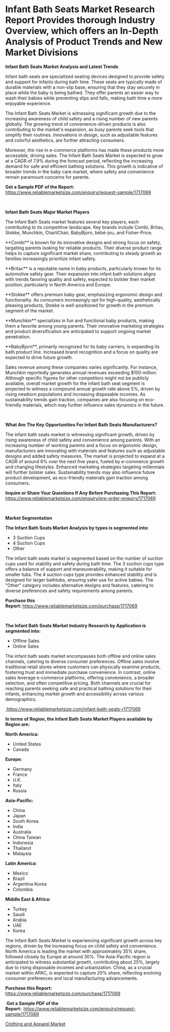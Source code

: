 <p><h1>Infant Bath Seats Market Research Report Provides thorough Industry Overview, which offers an In-Depth Analysis of Product Trends and New Market Divisions</h1></p><p><strong>Infant Bath Seats Market Analysis and Latest Trends</strong></p>
<p><p>Infant bath seats are specialized seating devices designed to provide safety and support for infants during bath time. These seats are typically made of durable materials with a non-slip base, ensuring that they stay securely in place while the baby is being bathed. They offer parents an easier way to wash their babies while preventing slips and falls, making bath time a more enjoyable experience. </p><p>The Infant Bath Seats Market is witnessing significant growth due to the increasing awareness of child safety and a rising number of new parents globally. The growing trend of convenience-driven products is also contributing to the market's expansion, as busy parents seek tools that simplify their routines. Innovations in design, such as adjustable features and colorful aesthetics, are further attracting consumers. </p><p>Moreover, the rise in e-commerce platforms has made these products more accessible, driving sales. The Infant Bath Seats Market is expected to grow at a CAGR of 7.9% during the forecast period, reflecting the increasing demand for safe and efficient bathing solutions. This growth is indicative of broader trends in the baby care market, where safety and convenience remain paramount concerns for parents.</p></p>
<p><strong>Get a Sample PDF of the Report:&nbsp;</strong> <a href="https://www.reliablemarketsize.com/enquiry/request-sample/1717069?utm_campaign=2996&utm_medium=2&utm_source=Github&utm_content=ia&utm_term=04042025&utm_id=infant-bath-seats">https://www.reliablemarketsize.com/enquiry/request-sample/1717069</a></p>
<p>&nbsp;</p>
<p><strong>Infant Bath Seats Major Market Players</strong></p>
<p><p>The Infant Bath Seats market features several key players, each contributing to its competitive landscape. Key brands include Combi, Britax, Stokke, Munchkin, CharliChair, BabyBjorn, bébé-jou, and Fisher-Price.</p><p>**Combi** is known for its innovative designs and strong focus on safety, targeting parents looking for reliable products. Their diverse product range helps to capture significant market share, contributing to steady growth as families increasingly prioritize infant safety.</p><p>**Britax** is a reputable name in baby products, particularly known for its automotive safety gear. Their expansion into infant bath solutions aligns with trends favoring quality and safety, expected to bolster their market position, particularly in North America and Europe.</p><p>**Stokke** offers premium baby gear, emphasizing ergonomic design and functionality. As consumers increasingly opt for high-quality, aesthetically pleasing products, Stokke is well-positioned for growth in the premium segment of the market.</p><p>**Munchkin** specializes in fun and functional baby products, making them a favorite among young parents. Their innovative marketing strategies and product diversification are anticipated to support ongoing market penetration.</p><p>**BabyBjorn**, primarily recognized for its baby carriers, is expanding its bath product line. Increased brand recognition and a focus on quality are expected to drive future growth.</p><p>Sales revenue among these companies varies significantly. For instance, Munchkin reportedly generates annual revenues exceeding $100 million. Although specific figures for other competitors might not be publicly available, overall market growth for the infant bath seat segment is projected to witness a compound annual growth rate above 5%, driven by rising newborn populations and increasing disposable incomes. As sustainability trends gain traction, companies are also focusing on eco-friendly materials, which may further influence sales dynamics in the future.</p></p>
<p>&nbsp;</p>
<p><strong>What Are The Key Opportunities For Infant Bath Seats Manufacturers?</strong></p>
<p><p>The infant bath seats market is witnessing significant growth, driven by rising awareness of child safety and convenience among parents. With an increasing number of working parents and a focus on ergonomic design, manufacturers are innovating with materials and features such as adjustable designs and added safety measures. The market is projected to expand at a CAGR of around 6% over the next five years, fueled by e-commerce growth and changing lifestyles. Enhanced marketing strategies targeting millennials will further bolster sales. Sustainability trends may also influence future product development, as eco-friendly materials gain traction among consumers.</p></p>
<p><strong>Inquire or Share Your Questions If Any Before Purchasing This Report:</strong> <a href="https://www.reliablemarketsize.com/enquiry/pre-order-enquiry/1717069?utm_campaign=2996&utm_medium=2&utm_source=Github&utm_content=ia&utm_term=04042025&utm_id=infant-bath-seats">https://www.reliablemarketsize.com/enquiry/pre-order-enquiry/1717069</a></p>
<p>&nbsp;</p>
<p><strong>Market Segmentation</strong></p>
<p><strong>The Infant Bath Seats Market Analysis by types is segmented into:</strong></p>
<p><ul><li>3 Suction Cups</li><li>4 Suction Cups</li><li>Other</li></ul></p>
<p><p>The infant bath seats market is segmented based on the number of suction cups used for stability and safety during bath time. The 3 suction cups type offers a balance of support and maneuverability, making it suitable for smaller tubs. The 4 suction cups type provides enhanced stability and is designed for larger bathtubs, ensuring safer use for active babies. The "Other" category includes alternative designs and features, catering to diverse preferences and safety requirements among parents.</p></p>
<p><strong>Purchase this Report:&nbsp;</strong><a href="https://www.reliablemarketsize.com/purchase/1717069?utm_campaign=2996&utm_medium=2&utm_source=Github&utm_content=ia&utm_term=04042025&utm_id=infant-bath-seats">https://www.reliablemarketsize.com/purchase/1717069</a></p>
<p>&nbsp;</p>
<p><strong>The Infant Bath Seats Market Industry Research by Application is segmented into:</strong></p>
<p><ul><li>Offline Sales</li><li>Online Sales</li></ul></p>
<p><p>The infant bath seats market encompasses both offline and online sales channels, catering to diverse consumer preferences. Offline sales involve traditional retail stores where customers can physically examine products, fostering trust and immediate purchase convenience. In contrast, online sales leverage e-commerce platforms, offering convenience, a broader selection, and often competitive pricing. Both channels are crucial for reaching parents seeking safe and practical bathing solutions for their infants, enhancing market growth and accessibility across various demographics.</p></p>
<p><a href="https://www.reliablemarketsize.com/infant-bath-seats-r1717069?utm_campaign=2996&utm_medium=2&utm_source=Github&utm_content=ia&utm_term=04042025&utm_id=infant-bath-seats">&nbsp;https://www.reliablemarketsize.com/infant-bath-seats-r1717069</a></p>
<p><strong>In terms of Region, the Infant Bath Seats Market Players available by Region are:</strong></p>
<p>
    <p> <strong> North America: </strong>
        <ul>
            <li>United States</li>
            <li>Canada</li>
        </ul>
        </p> 
    <p> <strong> Europe: </strong>
        <ul>
            <li>Germany</li>
            <li>France</li>
            <li>U.K.</li>
            <li>Italy</li>
            <li>Russia</li>
        </ul>
        </p> 
    <p> <strong> Asia-Pacific: </strong>
        <ul>
            <li>China</li>
            <li>Japan</li>
            <li>South Korea</li>
            <li>India</li>
            <li>Australia</li>
            <li>China Taiwan</li>
            <li>Indonesia</li>
            <li>Thailand</li>
            <li>Malaysia</li>
        </ul>
        </p> 
    <p> <strong> Latin America: </strong>
        <ul>
            <li>Mexico</li>
            <li>Brazil</li>
            <li>Argentina Korea</li>
            <li>Colombia</li>
        </ul>
        </p> 
    <p> <strong> Middle East & Africa: </strong>
        <ul>
            <li>Turkey</li>
            <li>Saudi</li>
            <li>Arabia</li>
            <li>UAE</li>
            <li>Korea</li>
        </ul>
    </p>
    </p>
<p><p>The Infant Bath Seats Market is experiencing significant growth across key regions, driven by the increasing focus on child safety and convenience. North America is leading the market with approximately 35% share, followed closely by Europe at around 30%. The Asia-Pacific region is anticipated to witness substantial growth, contributing about 25%, largely due to rising disposable incomes and urbanization. China, as a crucial market within APAC, is expected to capture 20% share, reflecting evolving consumer preferences and local manufacturing advancements.</p></p>
<p><strong>Purchase this Report: </strong><a href="https://www.reliablemarketsize.com/purchase/1717069?utm_campaign=2996&utm_medium=2&utm_source=Github&utm_content=ia&utm_term=04042025&utm_id=infant-bath-seats">https://www.reliablemarketsize.com/purchase/1717069</a></p>
<p>&nbsp;<strong>Get a Sample PDF of the Report:&nbsp;&nbsp;</strong><a href="https://www.reliablemarketsize.com/enquiry/request-sample/1717069?utm_campaign=2996&utm_medium=2&utm_source=Github&utm_content=ia&utm_term=04042025&utm_id=infant-bath-seats">https://www.reliablemarketsize.com/enquiry/request-sample/1717069</a></p>
<p><strong></strong></p>
<p><p><a href="https://github.com/ravenecashe/Market-Research-Report-List-1/blob/main/clothing-and-apparel-market.md?utm_campaign=2996&utm_medium=2&utm_source=Github&utm_content=ia&utm_term=04042025&utm_id=infant-bath-seats">Clothing and Apparel Market</a></p></p>